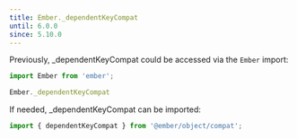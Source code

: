 ```yaml
---
title: Ember._dependentKeyCompat
until: 6.0.0
since: 5.10.0
---
```



Previously, _dependentKeyCompat could be accessed via the `Ember` import:
```js
import Ember from 'ember';

Ember._dependentKeyCompat
```

 If needed, _dependentKeyCompat can be imported:
```js
import { dependentKeyCompat } from '@ember/object/compat';
```
